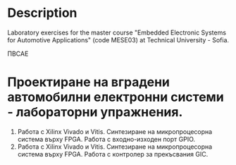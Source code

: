 Description  
===================================================================   
Laboratory exercises for the master course "Embedded Electronic 
Systems for Automotive Applications" (code МЕSE03) 
at Technical University - Sofia.  

ПВСАЕ  

Проектиране на вградени автомобилни електронни системи - лабораторни 
упражнения.    
===================================================================
1. Работа с Xilinx Vivado и Vitis. Синтезиране на микропроцесорна  
система върху FPGA. Работа с входно-изходен порт GPIO.  
2. Работа с Xilinx Vivado и Vitis. Синтезиране на микропроцесорна
система върху FPGA. Работа с контролер за прекъсвания GIC.  
